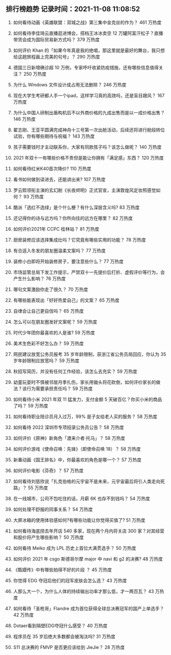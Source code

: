 
## 排行榜趋势 记录时间：2021-11-08 11:08:52
  
  1. 如何看待动画《英雄联盟：双城之战》第三集中金克丝的作为？ 461 万热度
    
  2. 如何看待李佳琦云直播逛进博会，搭档王冰冰卖空 12 万罐阿富汗松子？直播带货会成为国际贸易新方式吗？ 379 万热度
    
  3. 如何评价 Khan 的「如果今年真是我的绝唱，那这里就是最好的舞台，我只想给这趟旅程画上完美的句号」？ 290 万热度
    
  4. 德国三日新增确诊超 10 万例，专家呼吁收紧防疫措施，还有哪些信息值得关注？ 250 万热度
    
  5. 为什么 Windows 文件设计成占用无法删除？ 246 万热度
    
  6. 现在大学生考研都人手一个ipad，这样学习真的高效吗，还是盲目跟风？ 167 万热度
    
  7. 为什么中国人研制出盾构机后不以外商价格的九成出售而是以一成价格出售？ 146 万热度
    
  8. 翟志刚、王亚平圆满完成神舟十三号第一次出舱活动，后续还将进行舱段转位试验，你有哪些期待与祝福？ 143 万热度
    
  9. 孩子需要钱时才主动联系你，大家有同款孩子吗？该怎么做呢？ 140 万热度
    
  10. 2021 年双十一有哪些价格不贵但是能让你拥有「满足感」东西？ 120 万热度
    
  11. 如何看待红米K40首次降价? 110 万热度
    
  12. 看书如何做到读进去，还能讲出来? 107 万热度
    
  13. 罗云熙领衔主演的玄幻剧《长夜烬明》正式官宣，主演敦煌风定妆照感觉如何？ 93 万热度
    
  14. 酷派「选红不选绿」是个什么梗？有什么深层含义吗? 83 万热度
    
  15. 还记得你的诗与远方吗？你所向往的远方在哪里？ 82 万热度
    
  16. 如何评价2021年 CCPC 桂林站？ 81 万热度
    
  17. 厨房装修应该选择集成灶吗？它究竟有哪些实用的功能？ 78 万热度
    
  18. 有合适入冬发的朋友圈温柔文案吗？ 77 万热度
    
  19. 装修小白即将开始装修房子，要注意些什么？ 77 万热度
    
  20. 市场监管总局下发工作提示，严禁双十一先提价后打折、虚假评价等行为，会产生什么影响？ 76 万热度
    
  21. 哪句文案激励你走了很久？ 70 万热度
    
  22. 有哪些能表现出「好好热爱自己」的文案？ 65 万热度
    
  23. 自律会让自己更自信吗？ 65 万热度
    
  24. 怎么可以在朋友圈发好文案呢？ 59 万热度
    
  25. 时代少年团你最喜欢的人是谁? 59 万热度
    
  26. 美术生色彩不好怎么办？ 59 万热度
    
  27. 网民建议放宽公务员报考 35 岁年龄限制，获浙江省公务员局回应，你认为 35 岁年龄限制应放宽吗？ 59 万热度
    
  28. 秋招写简历，并没有任何工作经验，该怎么去充实？ 59 万热度
    
  29. 幼童玩耍时不慎被邻居月季扎伤，家长用锄头将花砍倒，如何评价家长的做法？该行为需要承担责任吗？ 59 万热度
    
  30. 如何看待小米 2021 年双 11 猛发力，支付金额 5 天破百亿？你买小米的商品了吗？ 59 万热度
    
  31. 如何看待职业陪诊员月入过万，99% 是子女给老人买的服务？ 58 万热度
    
  32. 如何看待 2022 深圳市专项招录公务员公告？ 58 万热度
    
  33. 如何评价《原神》新角色「渡来介者·托马」？ 58 万热度
    
  34. 如何评价游戏《使命召唤：先锋》（即使命召唤 18）？ 58 万热度
    
  35. 新番动画《国王排名》中，你最喜欢的角色是哪一个？ 57 万热度
    
  36. 如何评价电影《芬奇》？ 57 万热度
    
  37. 如何看待刘慈欣说「扎克伯格的元宇宙不是未来，元宇宙最后将引人类走向死路」？ 55 万热度
    
  38. 在一线城市，公司不包吃住的话，月薪 6K 也存不到钱吗？ 54 万热度
    
  39. 如何处理不舒服的同事关系？ 54 万热度
    
  40. 大屏冰箱的使用体验感如何?有哪些功能让你觉得买值了? 51 万热度
    
  41. 如何看待海底捞去年开店 540 多家，现在两个月内将关店 300 家？对其经营和股价将产生哪些影响？ 50 万热度
    
  42. 如何看待 Meiko 成为 LPL 历史上首位大满贯选手？ 50 万热度
    
  43. 如何评价 2021 年 csgo 斯德哥尔摩 major 中 navi 和 g2 的决赛? 48 万热度
    
  44. 《甄嬛传》中有哪些拍得不好的片段 ？ 45 万热度
    
  45. 你觉得 EDG 夺冠后他们的冠军皮肤会怎么选？ 43 万热度
    
  46. 人那么大一个，为什么人体的持续输出功率才那么低，才一两百瓦？ 43 万热度
    
  47. 如何看待「圣枪哥」Flandre 成为首位获得全球总决赛冠军的国产上单选手？ 42 万热度
    
  48. Dotaer看到隔壁EDG夺冠什么感受？ 40 万热度
    
  49. 程序员在 35 岁后绝大多数都会被淘汰吗? 31 万热度
    
  50. S11 总决赛的 FMVP 是否更应该给到 JieJie？ 28 万热度
    